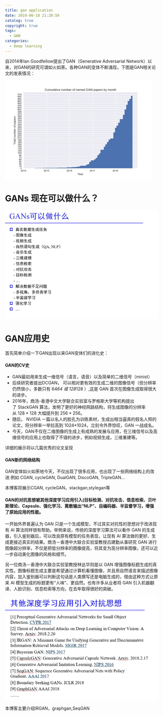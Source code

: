 ```yaml
---
title: gan application
date: 2019-06-18 21:28:59
catalog: true
copyright: true
tags:
  - GAN
categories:
  - Deep learning
---
```


自2014年Ian Goodfellow提出了GAN（Generative Adversarial Network）以来，对GAN的研究可谓如火如荼。各种GAN的变体不断涌现，下图是GAN相关论文的发表情况：

![](/gan-application/1.jpg)

# GANs 现在可以做什么？

![](/gan-application/3.jpg)



# GAN应用史

首先简单介绍一下GAN出现以来GAN变体们的进化史：

#### GAN的CV史

* GAN最初用来生成一维信号（语言，语音）以及简单的二维信号（minist）
* 后续研究者提出DCGAN， 可以相对更有效的生成二维的图像信号（但分辨率仍然很小，多数只有 64*64 或 128*128 ）,这是 GAN 首次在图像生成取得很大的进步。
* 2016年，商汤-香港中文大学联合实验室与罗格斯大学等机构提出了 StackGAN 算法，发明了更好的神经网路结构，将生成图像的分辨率从 $128*128$ 大幅提升到 $256*256$。
* 随后， NVIDIA 一篇以名人的脸孔为训练素材，生成出相当逼真的假名人照的论文，将分辨率一举拉高到 1024*1024，立刻令外界惊叹，GAN 一战成名。
* 今天，GAN不仅在二维图像的生成上有成熟的发展与应用，在三维信号以及高维信号的应用上也取得了不错的进步，例如视频生成，三维重建等。


详细的展示将以几篇优秀的论文呈现

#### GAN新的网络结构


GAN变体如火如荼地今天，不仅出现了很多应用，也出现了一些网络结构上的改进.例如 CGAN, cycleGAN, DualGAN, DiscoGAN, TripleGAN...

本博客将展示CGAN, cycleGAN，stackgan,stylegan等

#### GAN的对抗思想被其他深度学习应用引入(目标检测、对抗攻击、信息检索、贝叶斯理论、Capsule、强化学习、离散输出“NLP”、自编码器、半监督学习，增强了原始应用的性能。

一开始外界普遍认为 GAN 只是一个生成模型，不过其实对抗性的思想对于改进现有 AI 算法同样很有帮助。举例来说，传统的深度学习算法可以看作 GAN 的生成器，引入鉴别器后，可以改良原有模型的任务表现，让现有 AI 算法做的更好、生成更接近真实的结果。商汤－香港中大联合实验室教授吕建勤从事研究 GAN 进行图像超分辨率，不仅是把低分辨率的图像提高，将其变为高分辨率图像，还可以近一步自动美化图像的风格和细节。


另一位商汤－香港中大联合实验室教授林达华则是以 GAN 增强图像标题生成的真实性。图像标题生成主要是希望通过计算机看懂图像，并且用自然语言来描述图像内容，加入鉴别器可以判断这句话是人类撰写还是电脑生成的，借由这种方式让原来 AI 模型生成的标题更有“人味”、更自然。也有许多从业者将 GAN 引入机器翻译、人脸识别、信息检索等方向，在去年取得很好的突破。

![](/gan-application/2.jpg)

本博客主要介绍IRGAN，graphgan,SeqGAN
